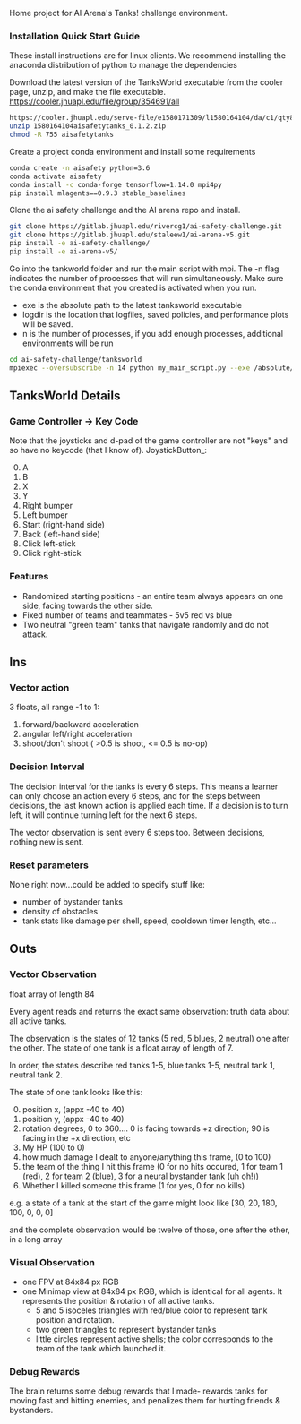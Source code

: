 
Home project for AI Arena's Tanks! challenge environment.

### Installation Quick Start Guide
These install instructions are for linux clients.  We recommend installing the anaconda distribution of python to manage the dependencies

Download the latest version of the TanksWorld executable from the cooler page, unzip, and make the file executable.  https://cooler.jhuapl.edu/file/group/354691/all
```` sh
https://cooler.jhuapl.edu/serve-file/e1580171309/l1580164104/da/c1/qty87IAnTo2U0FUU8-_GD715POaKi4WFbL40PjobH5E/260000/260137/file/1580164104aisafetytanks_0.1.2.zip
unzip 1580164104aisafetytanks_0.1.2.zip
chmod -R 755 aisafetytanks
````

Create a project conda environment and install some requirements
````sh
conda create -n aisafety python=3.6
conda activate aisafety
conda install -c conda-forge tensorflow=1.14.0 mpi4py
pip install mlagents==0.9.3 stable_baselines
````

Clone the ai safety challenge and the AI arena repo and install.
```` sh
git clone https://gitlab.jhuapl.edu/rivercg1/ai-safety-challenge.git
git clone https://gitlab.jhuapl.edu/staleew1/ai-arena-v5.git
pip install -e ai-safety-challenge/
pip install -e ai-arena-v5/
````

Go into the tankworld folder and run the main script with mpi.  The -n flag indicates the number of processes that will run simultaneously. Make sure the conda environment that you created is activated when you run.
 - exe is the absolute path to the latest tanksworld executable
 - logdir is the location that logfiles, saved policies, and performance plots will be saved.
 - n is the number of processes, if you add enough processes, additional environments will be run
```` sh
cd ai-safety-challenge/tanksworld
mpiexec --oversubscribe -n 14 python my_main_script.py --exe /absolute/path/to/the/executable --logdir testrun
````




## TanksWorld Details

### Game Controller -> Key Code
Note that the joysticks and d-pad of the game controller are not "keys" and so have no keycode (that I know of).
JoystickButton_:

0. A
1. B
2. X
3. Y
4. Right bumper
5. Left bumper
6. Start (right-hand side)
7. Back (left-hand side)
8. Click left-stick
9. Click right-stick

### Features

* Randomized starting positions - an entire team always appears on one side, facing towards the other side.
* Fixed number of teams and teammates - 5v5 red vs blue
* Two neutral "green team" tanks that navigate randomly and do not attack.


## Ins

### Vector action

3 floats, all range -1 to 1:

1. forward/backward acceleration
2. angular left/right acceleration
3. shoot/don't shoot ( >0.5 is shoot, <= 0.5 is no-op)

### Decision Interval

The decision interval for the tanks is every 6 steps. This means a learner can only choose an action every 6 steps, and for the steps between decisions, the last known action is applied each time. If a decision is to turn left, it will continue turning left for the next 6 steps.

The vector observation is sent every 6 steps too. Between decisions, nothing new is sent.

### Reset parameters

None right now...could be added to specify stuff like:

- number of bystander tanks
- density of obstacles
- tank stats like damage per shell, speed, cooldown timer length, etc...

## Outs

### Vector Observation

float array of length 84

Every agent reads and returns the exact same observation: truth data about all active tanks.

The observation is the states of 12 tanks (5 red, 5 blues, 2 neutral) one after the other. The state of one tank is a float array of length of 7.

In order, the states describe red tanks 1-5, blue tanks 1-5, neutral tank 1, neutral tank 2.

The state of one tank looks like this:

0. position x, (appx -40 to 40)
1. position y, (appx -40 to 40)
2. rotation degrees, 0 to 360.... 0 is facing towards +z direction; 90 is facing in the +x direction, etc
3. My HP (100 to 0)
4. how much damage I dealt to anyone/anything this frame, (0 to 100)
5. the team of the thing I hit this frame (0 for no hits occured, 1 for team 1 (red), 2 for team 2 (blue), 3 for a neural bystander tank (uh oh!))
6. Whether I killed someone this frame (1 for yes, 0 for no kills)

e.g. a state of a tank at the start of the game might look like [30, 20, 180, 100, 0, 0, 0]

and the complete observation would be twelve of those, one after the other, in a long array

### Visual Observation

- one FPV at 84x84 px RGB
- one Minimap view at 84x84 px RGB, which is identical for all agents. It represents the position & rotation of all active tanks.
	- 5 and 5 isoceles triangles with red/blue color to represent tank position and rotation.
	- two green triangles to represent bystander tanks
	- little circles represent active shells; the color corresponds to the team of the tank which launched it.

### Debug Rewards

The brain returns some debug rewards that I made- rewards tanks for moving fast and hitting enemies, and penalizes them for hurting friends & bystanders.
